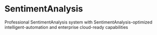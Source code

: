 # SentimentAnalysis
Professional SentimentAnalysis system with SentimentAnalysis-optimized intelligent-automation and enterprise cloud-ready capabilities
